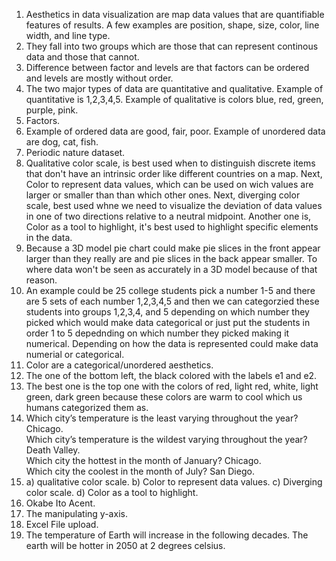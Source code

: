 1. Aesthetics in data visualization are map data values that are quantifiable features of results. A few examples are position, shape, size, color, line width, and line type.
2. They fall into two groups which are those that can represent continous data and those that cannot.
3. Difference between factor and levels are that factors can be ordered and levels are mostly without order.
4. The two major types of data are quantitative and qualitative. Example of quantitative is 1,2,3,4,5. Example of qualitative is colors blue, red, green, purple, pink.
5. Factors.
6. Example of ordered data are good, fair, poor. Example of unordered data are dog, cat, fish.
7. Periodic nature dataset.  
8. Qualitative color scale, is best used when to distinguish discrete items that don't have an intrinsic order like different countries on a map. Next, Color to represent data values, which can be used on wich values are larger or smaller than than which other ones. Next, diverging color scale, best used whne we need to visualize the deviation of data values in one of two directions relative to a neutral midpoint. Another one is, Color as a tool to highlight, it's best used to highlight specific elements in the data.
9. Because a 3D model pie chart could make pie slices in the front appear larger than they really are and pie slices in the back appear smaller. To where data won't be seen as accurately in a 3D model because of that reason.
10. An example could be 25 college students pick a number 1-5 and there are 5 sets of each number 1,2,3,4,5 and then we can categorzied these students into groups 1,2,3,4, and 5 depending on which number they picked  which would make data  categorical or just put the students in order 1 to 5 depednding on which number they picked making it numerical. Depending on how the data is represented could make data numerial or categorical.
11. Color are a categorical/unordered aesthetics.  
12. The one of the bottom left, the black colored with the labels e1 and e2.
13. The best one is the top one with the colors of red, light red, white, light green, dark green because these colors are warm to cool which us humans categorized them as.
14. Which city’s temperature is the least varying throughout the year? Chicago.  
Which city’s temperature is the wildest varying throughout the year? Death Valley.  
Which city the hottest in the month of January? Chicago.  
Which city the coolest in the month of July? San Diego.
15. a) qualitative color scale. b) Color to represent data values. c) Diverging color scale. d) Color as a tool to highlight.  
16. Okabe Ito Acent.  
17. The manipulating y-axis.  
18. Excel File upload. 
19. The temperature of Earth will increase in the following decades. The earth will be hotter in 2050 at 2 degrees celsius.   
